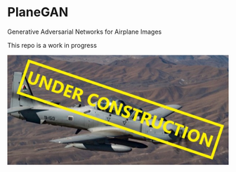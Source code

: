 # PlaneGAN

Generative Adversarial Networks for Airplane Images

This repo is a work in progress

![alt text](https://github.com/AdamPeetz/imagehosting/blob/main/under%20construction.jpg) <br>
